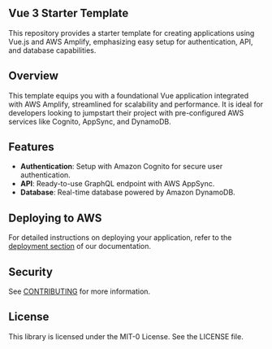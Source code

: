 ## Vue 3 Starter Template

This repository provides a starter template for creating applications using Vue.js and AWS Amplify, emphasizing easy setup for authentication, API, and database capabilities.

## Overview

This template equips you with a foundational Vue application integrated with AWS Amplify, streamlined for scalability and performance. It is ideal for developers looking to jumpstart their project with pre-configured AWS services like Cognito, AppSync, and DynamoDB.

## Features

- **Authentication**: Setup with Amazon Cognito for secure user authentication.
- **API**: Ready-to-use GraphQL endpoint with AWS AppSync.
- **Database**: Real-time database powered by Amazon DynamoDB.

## Deploying to AWS

For detailed instructions on deploying your application, refer to the [deployment section](https://docs.amplify.aws/vue/start/quickstart/#deploy-a-fullstack-app-to-aws) of our documentation.


## Security

See [CONTRIBUTING](CONTRIBUTING.md#security-issue-notifications) for more information.

## License

This library is licensed under the MIT-0 License. See the LICENSE file.